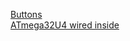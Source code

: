 [Buttons](Finished%20pictures/Buttons.jpg)</br>
[ATmega32U4 wired inside](Finished%20pictures/ATmega32U4%20wired%20inside.jpg)
